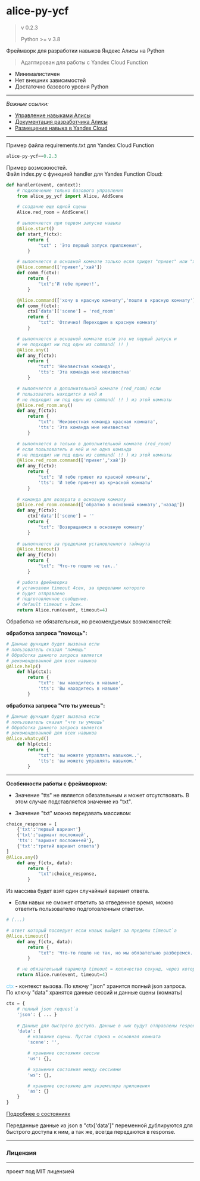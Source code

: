 # alice-py-ycf 

> v 0.2.3
>
> Python >= v 3.8
> 

Фреймворк для разработки навыков Яндекс Алисы на Python

> Адаптирован для работы с Yandex Cloud Function
 
- Минималистичен
- Нет внешних зависимостей
- Достаточно базового уровня Python

----
_Важные ссылки:_
- [Управление навыками Алисы](https://dialogs.yandex.ru/developer)
- [Документация разработчика Алисы](https://yandex.ru/dev/dialogs/alice/doc/ru/)
- [Размещение навыка в Yandex Cloud](https://yandex.ru/dev/dialogs/alice/doc/ru/deploy-ycloud-function)
---

Пример файла requirements.txt для Yandex Cloud Function
```python
alice-py-ycf==0.2.3
```




Пример возможностей.<br>Файл index.py с функцией handler для Yandex Function Cloud:
```python
def handler(event, context):
    # подключение только базового управления
    from alice_py_ycf import Alice, AddScene

    # создание еще одной сцены
    Alice.red_room = AddScene()

    # выполняется при первом запуске навыка 
    @Alice.start()
    def start_f(ctx):
        return {
            "txt" : 'Это первый запуск приложения',
        }

    # выполняется в основной комнате только если придет "привет" или "хай"
    @Alice.command(['привет','хай'])
    def comm_f(ctx):
        return {
            "txt":'И тебе привет!',
        }

    @Alice.command(['хочу в красную комнату','пошли в красную комнату'])
    def comm_f(ctx):
        ctx['data']['scene'] = 'red_room'
        return {
            "txt": 'Отлично! Переходим в красную комнату'
        }

    # выполняется в основной комнате если это не первый запуск и 
    # не подходит ни под один из command( !! )
    @Alice.any()
    def any_f(ctx):
        return {
            "txt": 'Неизвестная команда',
            'tts': 'Эта команда мне неизвестна'
        }

    # выполняется в дополнительной комнате (red_room) если 
    # пользователь находится в ней и 
    # не подходит ни под один из command( !! ) из этой комнаты
    @Alice.red_room.any()
    def any_f(ctx):
        return {
            "txt": 'Неизвестная команда красная комната',
            'tts': 'Эта команда мне неизвестна'
        }

    # выполняется в только в дополнительной комнате (red_room) 
    # если пользователь в ней и не одна команда 
    # не подходит ни под один из command( !! ) из этой комнаты
    @Alice.red_room.command(['привет','хай'])
    def any_f(ctx):
        return {
            "txt": 'И тебе привет из красной комнаты',
            'tts': 'И тебе прив+ет из кр+асной комнаты'
        }
    
    # команда для возврата в основную комнату
    @Alice.red_room.command(['обратно в основной комнату','назад'])
    def any_f(ctx):
        ctx['data']['scene'] = ''
        return {
            "txt": 'Возвращаемся в основную комнату'
        }
    
    # выполняется за пределами установленного таймаута
    @Alice.timeout()
    def any_f(ctx):
        return {
            "txt": 'Что-то пошло не так..'
        }

    # работа фреймворка
    # установлен timeout 4сек, за пределами которого 
    # будет отправлено 
    # подготовленное сообщение. 
    # default timeout = 3сек.
    return Alice.run(event, timeout=4)
```

Обработка не обязательных, но рекомендуемых возможностей:

**обработка запроса "помощь":**
```python
# Данные функция будет вызвана если 
# пользователь сказал "помощь"
# Обработка данного запроса является 
# рекомендованной для всех навыков
@Alice.help()
    def hlp(ctx):
        return {
            "txt": 'вы находитесь в навыке',
            'tts': 'Вы находитесь в навыке'
        }
```

**обработка запроса "что ты умеешь":**
```python
# Данные функция будет вызвана если 
# пользователь сказал "что ты умеешь"
# Обработка данного запроса является 
# рекомендованной для всех навыков
@Alice.whatcyd()
    def hlp(ctx):
        return {
            "txt": 'вы можете управлять навыком..',
            'tts': 'вы можете управлять навыком.'
        }
```
---
**Особенности работы с фреймворком:**

- Значение "tts" не является обязательным и может отсутствовать. В этом случае подставляется значение из "txt".

- Значение "txt" можно передавать массивом:
```python
choice_response = [
    {'txt':'первый вариант'}
    {'txt':'вариант посложней',
    'tts': 'вариант посложн+ей'},
    {'txt':'третий вариант ответа'}
]
@Alice.any()
    def any_f(ctx, data):
        return {
            "txt":choice_response,
        }
```
Из массива будет взят один случайный вариант ответа.

- Если навык не сможет ответить за отведенное время, можно ответить пользователю подготовленным ответом. 
```python
# (...)

# ответ который последует если навык выйдет за пределы timeout`а
@Alice.timeout()
    def any_f(ctx, data):
        return {
            "txt": 'Что-то пошло не так, но мы обязательно разберемся.. Давай попробуем еще раз.',
        }

    # не обязательный параметр timeout = количество секунд, через которые последует подготовленный ответ
    return Alice.run(event, timeout=4)
```

<font color="#67CDFE">ctx</font> - контекст вызова. По ключу "json" хранится полный json запроса. По ключу "data" хранятся данные сессий и данные сцены (комнаты)<br>

```python
ctx = {
    # полный json request`а
    'json': { ... }
    
    # Данные для быстрого доступа. Данные в них будут отправлены response.
    'data': {
        # название сцены. Пустая строка = основная комната
        'scene': '',

        # хранение состояния сессии
        'us': {},

        # хранение состояния между сессиями
        'ws': {},

        # хранение состояние для экземпляра приложения
        'as': {}
    }
}
```
[Подробнее о состояниях](https://yandex.ru/dev/dialogs/alice/doc/ru/session-persistence)<br>

Переданные данные из json в "ctx['data']" переменной дублируются для быстрого доступа к ним, а так же, всегда передаются в response.

--- 

### Лицензия
----
проект под MIT лицензией


